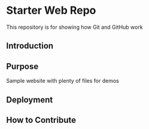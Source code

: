 # Starter Web Repo

This repository is for showing how Git and GitHub work

## Introduction
## Purpose

Sample website with plenty of files for demos

## Deployment
## How to Contribute